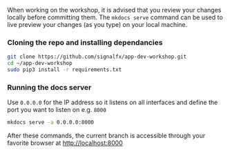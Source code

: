 When working on the workshop, it is advised that you review your changes locally before committing them. The `mkdocs serve` command can be used to live preview your changes (as you type) on your local machine.

### Cloning the repo and installing dependancies
```bash
git clone https://github.com/signalfx/app-dev-workshop.git
cd ~/app-dev-workshop
sudo pip3 install -r requirements.txt
```

### Running the docs server
Use `0.0.0.0` for the IP address so it listens on all interfaces and define the port you want to listen on e.g. `8000`

```bash
mkdocs serve -a 0.0.0.0:8000
```

After these commands, the current branch is accessible through your favorite browser at <http://localhost:8000>
